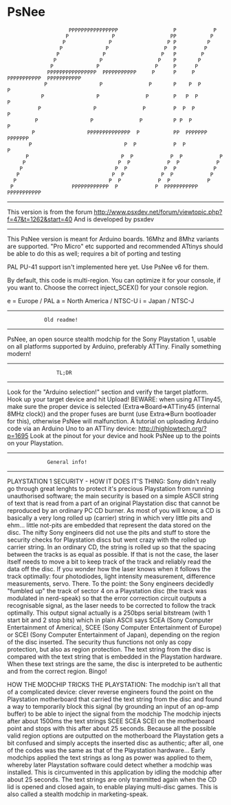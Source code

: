 # PsNee
                        PPPPPPPPPPPPPPPP                  P            P      
                       P              P                  PP           P        
                      P              P                  P P          P        
                     P              P                  P  P         P          
                    P              P                  P   P        P          
                   P              P                  P    P       P            
                  P              P                  P     P      P            
                 PPPPPPPPPPPPPPPP  PPPPPPPPPPP     P      P     P  PPPPPPPPPPP  PPPPPPPPPPP
                P                 P               P       P    P  P            P
               P                 P               P        P   P  P            P  
              P                 P               P         P  P  P            P  
             P                 P               P          P P  P            P    
            P                 PPPPPPPPPPPPPP  P           PP  PPPPPPP      PPPPPPP    
           P                              P  P            P  P            P      
          P                              P  P            P  P            P      
         P                              P  P            P  P            P        
        P                              P  P            P  P            P        
       P                              P  P            P  P            P      
      P                              P  P            P  P            P        
     P                   PPPPPPPPPPPP  P            P  PPPPPPPPPPP  PPPPPPPPPPP
---------------------------------------
This version is from the forum
http://www.psxdev.net/forum/viewtopic.php?f=47&t=1262&start=40
And is developed by psxdev
 
 
-------------------------------------------------

This PsNee version is meant for Arduino boards.
16Mhz and 8Mhz variants are supported. "Pro Micro" etc supported and recommended
ATtinys should be able to do this as well; requires a bit of porting and testing

PAL PU-41 support isn't implemented here yet. Use PsNee v6 for them.

By default, this code is multi-region. You can optimize it for your console, if you want to.
Choose the correct inject_SCEX() for your console region.

e = Europe / PAL
a = North America / NTSC-U
i = Japan / NTSC-J

--------------------------------------------------
                Old readme!
--------------------------------------------------
PsNee, an open source stealth modchip for the Sony Playstation 1, usable on
all platforms supported by Arduino, preferably ATTiny. Finally something modern!
 
 
--------------------------------------------------
                    TL;DR
--------------------------------------------------
Look for the "Arduino selection!" section and verify the target platform. Hook up your target device and hit Upload!
BEWARE: when using ATTiny45, make sure the proper device is selected (Extra=>Board=>ATTiny45 (internal 8MHz clock))
and the proper fuses are burnt (use Extra=>Burn bootloader for this), otherwise PsNee will malfunction. A tutorial on
uploading Arduino code via an Arduino Uno to an ATTiny device: http://highlowtech.org/?p=1695
Look at the pinout for your device and hook PsNee up to the points on your Playstation.
 
 
--------------------------------------------------
                 General info!
--------------------------------------------------
PLAYSTATION 1 SECURITY - HOW IT DOES IT'S THING:
Sony didn't really go through great lenghts to protect it's precious Playstation
from running unauthorised software; the main security is based on a simple ASCII
string of text that is read from a part of an original Playstation disc that cannot
be reproduced by an ordinary PC CD burner.
As most of you will know, a CD is basically a very long rolled up (carrier) string in which very
little pits and ehm... little not-pits are embedded that represent the data stored on the disc.
The nifty Sony engineers did not use the pits and stuff to store the security checks for
Playstation discs but went crazy with the rolled up carrier string. In an ordinary CD, the
string is rolled up so that the spacing between the tracks is as equal as possible. If that
is not the case, the laser itself needs to move a bit to keep track of the track and
reliably read the data off the disc.
If you wonder how the laser knows when it follows the track optimally: four photodiodes, light
intensity measurement, difference measurements, servo. There.
To the point: the Sony engineers decidedly "fumbled up" the track of sector 4 on a Playstation
disc (the track was modulated in nerd-speak) so that the error correction circuit outputs a
recognisable signal, as the laser needs to be corrected to follow the track optimally.
This output signal actually is a 250bps serial bitstream (with 1 start bit and 2 stop bits) which
in plain ASCII says SCEA (Sony Computer Entertainment of America), SCEE (Sony Computer Entertainment
of Europe) or SCEI (Sony Computer Entertainment of Japan), depending on the region of the disc inserted.
The security thus functions not only as copy protection, but also as region protection.
The text string from the disc is compared with the text string that is embedded in the Playstation
hardware. When these text strings are the same, the disc is interpreted to be authentic and from
the correct region. Bingo!
 
HOW THE MODCHIP TRICKS THE PLAYSTATION:
The modchip isn't all that of a complicated device: clever reverse engineers found the point on the
Playstation motherboard that carried the text string from the disc and found a way to temporarily block
this signal (by grounding an input of an op-amp buffer) to be able to inject the signal from the modchip
The modchip injects after about 1500ms the text strings SCEE SCEA SCEI on the motherboard point and stops
with this after about 25 seconds. Because all the possible valid region options are outputted on the
motherboard the Playstation gets a bit confused and simply accepts the inserted disc as authentic; after all,
one of the codes was the same as that of the Playstation hardware...
Early modchips applied the text strings as long as power was applied to them, whereby later Playstation
software could detect whether a modchip was installed. This is circumvented in this application by idling the
modchip after about 25 seconds. The text strings are only tranmitted again when the CD lid is opened and closed
again, to enable playing multi-disc games. This is also called a stealth modchip in marketing-speak.
